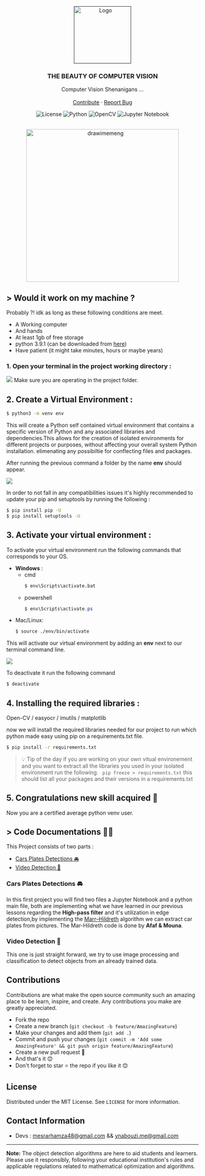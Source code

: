 <div align="center" id="top">
  <a href="">
    <img src="./assets/OpenCV_logo_no_text.png" alt="Logo" width="150px">
  </a>

  <h3 align="center">THE BEAUTY OF COMPUTER VISION
</h3>

  <p align="center">
    Computer Vision Shenanigans ...
    <br />
    <br />
    <a href="#contribute">Contribute</a>
    ·
    <a href="https://github.com/NBGamer99/VisionOrdinateur/issues">Report Bug</a>
  </p>

  ![License](https://camo.githubusercontent.com/3dbcfa4997505c80ef928681b291d33ecfac2dabf563eb742bb3e269a5af909c/68747470733a2f2f696d672e736869656c64732e696f2f6769746875622f6c6963656e73652f496c65726961796f2f6d61726b646f776e2d6261646765733f7374796c653d666f722d7468652d6261646765)
  ![Python](https://img.shields.io/badge/Python-FFD43B?style=for-the-badge&logo=python&logoColor=blue)
  ![OpenCV](https://img.shields.io/badge/OpenCV-27338e?style=for-the-badge&logo=OpenCV&logoColor=white)
  ![Jupyter Notebook](https://img.shields.io/badge/jupyter-%23FA0F00.svg?style=for-the-badge&logo=jupyter&logoColor=white)

</div>



<br>
<center>

<img src="./assets/meme.png" alt="drawimemeng" width="400"/>

</center>

<!-- omit in toc -->
## > Would it work on my machine ?

Probably ?! idk as long as these following conditions are meet.
  * A Working computer
  * And hands
  * At least 1gb of free storage
  * python 3.9.1 (can be downloaded from [here](https://www.python.org/downloads/release/python-391/))
  * Have patient (it might take minutes, hours or maybe years)


<!-- omit in toc -->
### 1. Open your terminal in the project working directory :
![](./assets/Screen%20Shot%202022-12-08%20at%2011.59.28%20PM.png)
Make sure you are operating in the project folder.

<!-- omit in toc -->
## 2. Create a Virtual Environment :

```bash
$ python3 -m venv env
```
This will create a Python self contained virtual environment that contains a specific version of Python and any associated libraries and dependencies.This allows for the creation of isolated environments for different projects or purposes, without affecting your overall system Python installation. elimenating any possibiltie for conflecting files and packages.

After running the previous command a folder by the name **env** should appear.

![](./assets/Screen%20Shot%202022-12-09%20at%2012.00.49%20AM.png)

In order to not fall in any compatibilities issues it's highly recommended to update your pip and setuptools by running the following :

```bash
$ pip install pip -U
$ pip install setuptools -U
```

<!-- omit in toc -->
## 3. Activate your virtual environment :

To activate your virtual environment run the following commands that corresponds to your OS.
- **Windows** :
  - cmd
	```cmd
	$ env\Scripts\activate.bat
	```
  - powershell
	```powershell
	$ env\Scripts\activate.ps
	```
- Mac/Linux:
	```bash
	$ source ./env/bin/activate
	```
This will activate our virtual environment by adding an **env** next to our terminal command line.

![](./assets/Screen%20Shot%202022-12-09%20at%2012.00.49%20AM.png)

To deactivate it run the following command

```bash
$ deactivate
```

<!-- omit in toc -->
## 4. Installing the required libraries :

Open-CV / easyocr / imutils / matplotlib

now we will install the required libraries needed for our project to run which python made easy using pip on a requirements.txt file.

```bash
$ pip install -r requirements.txt
```

> 💡 Tip of the day
> if you are working on your own vitual environement and you want to extract all the libraries you used in your isolated environment run the following.
> ``` pip freeze > requirements.txt```
> this should list all your packages and their versions in a requirements.txt

<!-- omit in toc -->
## 5. Congratulations new skill acquired 🥳

<!-- <div style="color:white;"><a style="text-decoration: none !important;color:white;">https://www.youtube.com/watch?v=dQw4w9WgXcQ</a></div> -->
Now you are a certified average python venv user.

<!-- omit in toc -->
## > Code Documentations 👨‍💻
This Project consists of two parts :

- [Cars Plates Detections 🚘](#cars-plates-detections-)
- [Video Detection 🤖](#video-detection-)

### Cars Plates Detections 🚘

In this first project you will find two files a Jupyter Notebook and a python main file, both are implementing what we have learned in our previous lessons regarding the **High-pass filter** and it's utilization in edge detection,by implementing the [Marr–Hildreth](https://en.wikipedia.org/wiki/Marr%E2%80%93Hildreth_algorithm) algorithm we can extract car plates from pictures.
The Mar-Hildreth code is done by **Afaf & Mouna**.

### Video Detection 🤖

This one is just straight forward, we try to use image processing and classification to detect objects from an already trained data.




<h2 id="contribute">Contributions</h2>

Contributions are what make the open source community such an amazing place to be learn, inspire, and create. Any contributions you make are greatly appreciated.

- Fork the repo
- Create a new branch (`git checkout -b feature/AmazingFeature`)
- Make your changes and add them (`git add .`)
- Commit and push your changes (`git commit -m 'Add some AmazingFeature' && git push origin feature/AmazingFeature`)
- Create a new pull request 🤩
- And that's it 😊
- Don't forget to star ⭐ the repo if you like it 😊

## License

Distributed under the MIT License. See `LICENSE` for more information.

## Contact Information

- Devs : mesrarhamza48@gmail.com && ynabouzi.me@gmail.com
---
**Note:** The object detection algorithms are here to aid students and learners. Please use it responsibly, following your educational institution's rules and applicable regulations related to mathematical optimization and algorithms.
